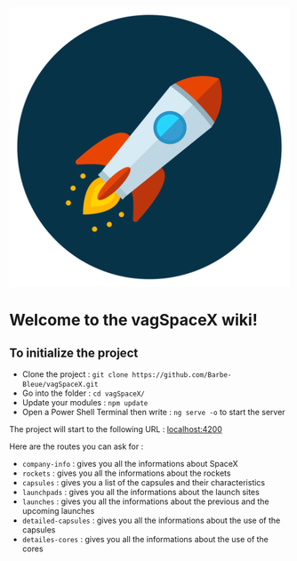 ![vagSpaceX](https://raw.githubusercontent.com/Barbe-Bleue/vagSpaceX/master/src/favicon.ico)
# Welcome to the vagSpaceX wiki!

## To initialize the project

* Clone the project : `git clone https://github.com/Barbe-Bleue/vagSpaceX.git`
* Go into the folder : `cd vagSpaceX/`
* Update your modules : `npm update`
* Open a Power Shell Terminal then write : `ng serve -o` to start the server

The project will start to the following URL : [localhost:4200](localhost:4200)

Here are the routes you can ask for :
* `company-info` : gives you all the informations about SpaceX
* `rockets` : gives you all the informations about the rockets
* `capsules` : gives you a list of the capsules and their characteristics
* `launchpads` : gives you all the informations about the launch sites
* `launches` : gives you all the informations about the previous and the upcoming launches
* `detailed-capsules` : gives you all the informations about the use of the capsules
* `detailes-cores` : gives you all the informations about the use of the cores
